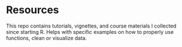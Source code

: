 # Resources
This repo contains tutorials, vignettes, and course materials I collected since starting R. Helps with specific examples on how to properly use functions, clean or visualize data.
